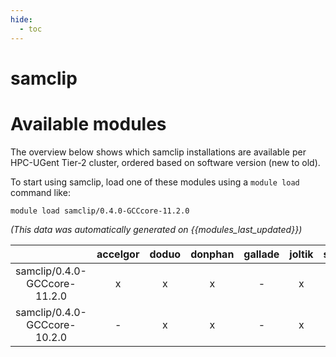 ```yaml
---
hide:
  - toc
---
```


samclip
=======

# Available modules


The overview below shows which samclip installations are available per HPC-UGent Tier-2 cluster, ordered based on software version (new to old).

To start using samclip, load one of these modules using a `module load` command like:

```shell
module load samclip/0.4.0-GCCcore-11.2.0
```

*(This data was automatically generated on {{modules_last_updated}})*  

| |accelgor|doduo|donphan|gallade|joltik|shinx|skitty|
| :---: | :---: | :---: | :---: | :---: | :---: | :---: | :---: |
|samclip/0.4.0-GCCcore-11.2.0|x|x|x|-|x|-|-|
|samclip/0.4.0-GCCcore-10.2.0|-|x|x|-|x|-|-|
